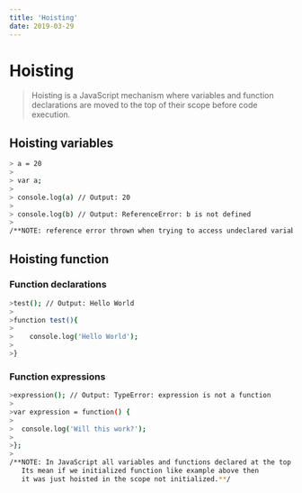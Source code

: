 ```yaml
---
title: 'Hoisting'
date: 2019-03-29
---
```


# Hoisting

>Hoisting is a JavaScript mechanism where variables and function declarations are moved to the top of their scope 
before code execution.

## Hoisting variables
```sh
> a = 20
>
> var a;
>
> console.log(a) // Output: 20
>
> console.log(b) // Output: ReferenceError: b is not defined
>
/**NOTE: reference error thrown when trying to access undeclared variable b **/
```
## Hoisting function
### Function declarations
```sh
>test(); // Output: Hello World
>
>function test(){
>
>    console.log('Hello World');
>
>}
```
### Function expressions
```sh
>expression(); // Output: TypeError: expression is not a function
>
>var expression = function() {
>
>  console.log('Will this work?');
>
>};
>
/**NOTE: In JavaScript all variables and functions declared at the top of the global scope.
   Its mean if we initialized function like example above then 
   it was just hoisted in the scope not initialized.**/
```
